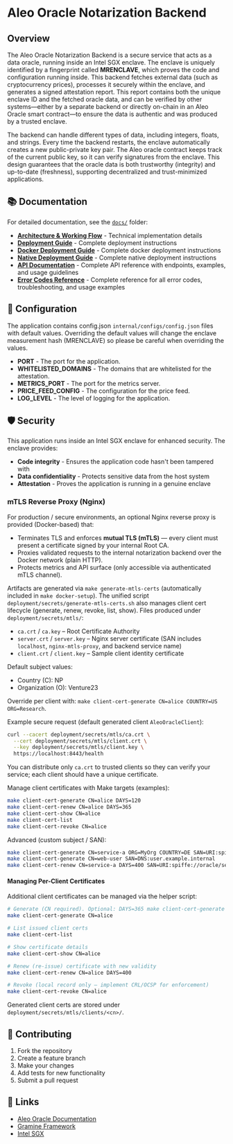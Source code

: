 # Aleo Oracle Notarization Backend

## Overview

The Aleo Oracle Notarization Backend is a secure service that acts as a data oracle, running inside an Intel SGX enclave. The enclave is uniquely identified by a fingerprint called **MRENCLAVE**, which proves the code and configuration running inside. This backend fetches external data (such as cryptocurrency prices), processes it securely within the enclave, and generates a signed attestation report. This report contains both the unique enclave ID and the fetched oracle data, and can be verified by other systems—either by a separate backend or directly on-chain in an Aleo Oracle smart contract—to ensure the data is authentic and was produced by a trusted enclave.

The backend can handle different types of data, including integers, floats, and strings. Every time the backend restarts, the enclave automatically creates a new public-private key pair. The Aleo oracle contract keeps track of the current public key, so it can verify signatures from the enclave. This design guarantees that the oracle data is both trustworthy (integrity) and up-to-date (freshness), supporting decentralized and trust-minimized applications.

## 📚 Documentation

For detailed documentation, see the [`docs/`](docs/) folder:

- **[Architecture & Working Flow](docs/architecture.md)** - Technical implementation details
- **[Deployment Guide](docs/deployment-guide.md)** - Complete deployment instructions
- **[Docker Deployment Guide](docs/docker-deployment-guide.md)** - Complete docker deployment instructions
- **[Native Deployment Guide](docs/native-deployment-guide.md)** - Complete native deployment instructions
- **[API Documentation](docs/api-documentation.md)** - Complete API reference with endpoints, examples, and usage guidelines
- **[Error Codes Reference](docs/error-codes.md)** - Complete reference for all error codes, troubleshooting, and usage examples

## 🔧 Configuration

The application contains config.json `internal/configs/config.json` files with default values. Overriding the default values will change the enclave measurement hash (MRENCLAVE) so please be careful when overriding the values.

- **PORT** - The port for the application.
- **WHITELISTED_DOMAINS** - The domains that are whitelisted for the attestation.
- **METRICS_PORT** - The port for the metrics server.
- **PRICE_FEED_CONFIG** - The configuration for the price feed.
- **LOG_LEVEL** - The level of logging for the application.

## 🛡️ Security

This application runs inside an Intel SGX enclave for enhanced security. The enclave provides:

- **Code integrity** - Ensures the application code hasn't been tampered with
- **Data confidentiality** - Protects sensitive data from the host system
- **Attestation** - Proves the application is running in a genuine enclave

### mTLS Reverse Proxy (Nginx)

For production / secure environments, an optional Nginx reverse proxy is provided (Docker-based) that:

- Terminates TLS and enforces **mutual TLS (mTLS)** — every client must present a certificate signed by your internal Root CA.
- Proxies validated requests to the internal notarization backend over the Docker network (plain HTTP).
- Protects metrics and API surface (only accessible via authenticated mTLS channel).

Artifacts are generated via `make generate-mtls-certs` (automatically included in `make docker-setup`). The unified script `deployment/secrets/generate-mtls-certs.sh` also manages client cert lifecycle (generate, renew, revoke, list, show). Files produced under `deployment/secrets/mtls/`:

- `ca.crt` / `ca.key` – Root Certificate Authority
- `server.crt` / `server.key` – Nginx server certificate (SAN includes `localhost`, `nginx-mtls-proxy`, and backend service name)
- `client.crt` / `client.key` – Sample client identity certificate

Default subject values:

- Country (C): NP
- Organization (O): Venture23

Override per client with: `make client-cert-generate CN=alice COUNTRY=US ORG=Research`.

Example secure request (default generated client `AleoOracleClient`):

```bash
curl --cacert deployment/secrets/mtls/ca.crt \
  --cert deployment/secrets/mtls/client.crt \
  --key deployment/secrets/mtls/client.key \
  https://localhost:8443/health
```

You can distribute only `ca.crt` to trusted clients so they can verify your service; each client should have a unique certificate.

Manage client certificates with Make targets (examples):

```bash
make client-cert-generate CN=alice DAYS=120
make client-cert-renew CN=alice DAYS=365
make client-cert-show CN=alice
make client-cert-list
make client-cert-revoke CN=alice
```

Advanced (custom subject / SAN):

```bash
make client-cert-generate CN=service-a ORG=MyOrg COUNTRY=DE SAN=URI:spiffe://oracle/service/service-a
make client-cert-generate CN=web-user SAN=DNS:user.example.internal
make client-cert-renew CN=service-a DAYS=400 SAN=URI:spiffe://oracle/service/service-a,DNS:svc-a.internal
```

#### Managing Per-Client Certificates

Additional client certificates can be managed via the helper script:

```bash
# Generate (CN required). Optional: DAYS=365 make client-cert-generate CN=alice
make client-cert-generate CN=alice

# List issued client certs
make client-cert-list

# Show certificate details
make client-cert-show CN=alice

# Renew (re-issue) certificate with new validity
make client-cert-renew CN=alice DAYS=400

# Revoke (local record only – implement CRL/OCSP for enforcement)
make client-cert-revoke CN=alice
```

Generated client certs are stored under `deployment/secrets/mtls/clients/<cn>/`.

## 🤝 Contributing

1. Fork the repository
2. Create a feature branch
3. Make your changes
4. Add tests for new functionality
5. Submit a pull request

## 🔗 Links

- [Aleo Oracle Documentation](https://aleo-oracle-docs.surge.sh/)
- [Gramine Framework](https://gramine.readthedocs.io/en/stable/)
- [Intel SGX](https://www.intel.com/content/www/us/en/developer/tools/software-guard-extensions/overview.html)
